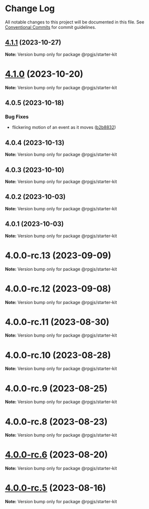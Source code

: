 # Change Log

All notable changes to this project will be documented in this file.
See [Conventional Commits](https://conventionalcommits.org) for commit guidelines.

## [4.1.1](https://github.com/RSamaium/RPG-JS/compare/v4.1.0...v4.1.1) (2023-10-27)

**Note:** Version bump only for package @rpgjs/starter-kit





# [4.1.0](https://github.com/RSamaium/RPG-JS/compare/v4.0.5...v4.1.0) (2023-10-20)

**Note:** Version bump only for package @rpgjs/starter-kit





## 4.0.5 (2023-10-18)


### Bug Fixes

* flickering motion of an event as it moves ([b2b8832](https://github.com/RSamaium/RPG-JS/commit/b2b8832a1582933afb64c698f40d1b0e72021780))





## 4.0.4 (2023-10-13)

**Note:** Version bump only for package @rpgjs/starter-kit





## 4.0.3 (2023-10-10)

**Note:** Version bump only for package @rpgjs/starter-kit





## 4.0.2 (2023-10-03)

**Note:** Version bump only for package @rpgjs/starter-kit





## 4.0.1 (2023-10-03)

**Note:** Version bump only for package @rpgjs/starter-kit





# 4.0.0-rc.13 (2023-09-09)

**Note:** Version bump only for package @rpgjs/starter-kit





# 4.0.0-rc.12 (2023-09-08)

**Note:** Version bump only for package @rpgjs/starter-kit





# 4.0.0-rc.11 (2023-08-30)

**Note:** Version bump only for package @rpgjs/starter-kit





# 4.0.0-rc.10 (2023-08-28)

**Note:** Version bump only for package @rpgjs/starter-kit





# 4.0.0-rc.9 (2023-08-25)

**Note:** Version bump only for package @rpgjs/starter-kit





# 4.0.0-rc.8 (2023-08-23)

**Note:** Version bump only for package @rpgjs/starter-kit





# [4.0.0-rc.6](https://github.com/RSamaium/RPG-JS/compare/v4.0.0-rc.5...v4.0.0-rc.6) (2023-08-20)

**Note:** Version bump only for package @rpgjs/starter-kit





# [4.0.0-rc.5](https://github.com/RSamaium/RPG-JS/compare/v4.0.0-rc.4...v4.0.0-rc.5) (2023-08-16)

**Note:** Version bump only for package @rpgjs/starter-kit
